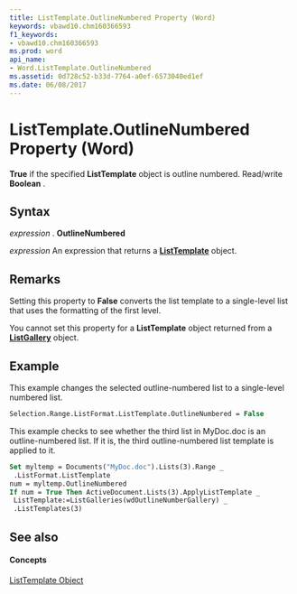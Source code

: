 ```yaml
---
title: ListTemplate.OutlineNumbered Property (Word)
keywords: vbawd10.chm160366593
f1_keywords:
- vbawd10.chm160366593
ms.prod: word
api_name:
- Word.ListTemplate.OutlineNumbered
ms.assetid: 0d728c52-b33d-7764-a0ef-6573040ed1ef
ms.date: 06/08/2017
---
```



# ListTemplate.OutlineNumbered Property (Word)

 **True** if the specified **ListTemplate** object is outline numbered. Read/write **Boolean** .


## Syntax

 _expression_ . **OutlineNumbered**

 _expression_ An expression that returns a **[ListTemplate](Word.ListTemplate.md)** object.


## Remarks

Setting this property to  **False** converts the list template to a single-level list that uses the formatting of the first level.

You cannot set this property for a  **ListTemplate** object returned from a **[ListGallery](Word.ListGallery.md)** object.


## Example

This example changes the selected outline-numbered list to a single-level numbered list.


```vb
Selection.Range.ListFormat.ListTemplate.OutlineNumbered = False
```

This example checks to see whether the third list in MyDoc.doc is an outline-numbered list. If it is, the third outline-numbered list template is applied to it.




```vb
Set myltemp = Documents("MyDoc.doc").Lists(3).Range _ 
 .ListFormat.ListTemplate 
num = myltemp.OutlineNumbered 
If num = True Then ActiveDocument.Lists(3).ApplyListTemplate _ 
 ListTemplate:=ListGalleries(wdOutlineNumberGallery) _ 
 .ListTemplates(3)
```


## See also


#### Concepts


[ListTemplate Object](Word.ListTemplate.md)


